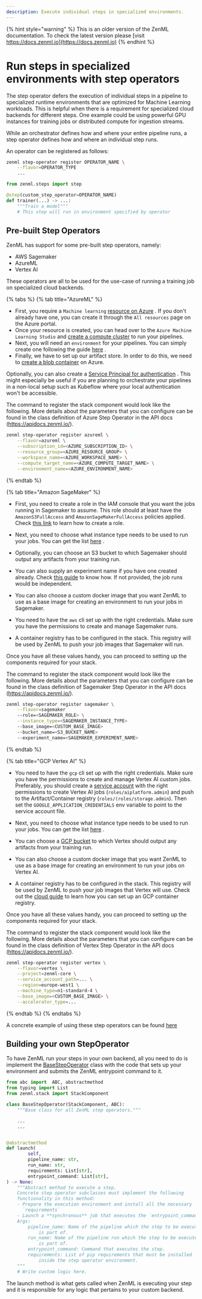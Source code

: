```yaml
---
description: Execute individual steps in specialized environments.
---
```


{% hint style="warning" %}
This is an older version of the ZenML documentation. To check the latest version please [visit https://docs.zenml.io](https://docs.zenml.io)
{% endhint %}


# Run steps in specialized environments with step operators

The step operator defers the execution of individual steps in a pipeline to
specialized runtime environments that are
optimized for Machine Learning workloads. This is helpful when there is a
requirement for specialized cloud backends
for different steps. One example could be using powerful GPU instances for
training jobs or distributed compute for
ingestion streams.

While an orchestrator defines how and where your entire pipeline runs, a step
operator defines how and where an individual step runs. 

An operator can be registered as follows:

```bash
zenml step-operator register OPERATOR_NAME \
    --flavor=OPERATOR_TYPE
    ...
```

```python
from zenml.steps import step

@step(custom_step_operator=OPERATOR_NAME)
def trainer(...) -> ...:
    """Train a model"""
    # This step will run in environment specified by operator
```

## Pre-built Step Operators

ZenML has support for some pre-built step operators, namely:

- AWS Sagemaker
- AzureML
- Vertex AI

These operators are all to be used for the use-case of running a training job on
specialized cloud backends.

{% tabs %}
{% tab title="AzureML" %}

* First, you require
  a `Machine learning` [resource on Azure](https://docs.microsoft.com/en-us/azure/machine-learning/quickstart-create-resources)
  .
  If you don't already have one, you can create it through the `All resources`
  page on the Azure portal.
* Once your resource is created, you can head over to the `Azure Machine
  Learning Studio`
  and [create a compute cluster](https://docs.microsoft.com/en-us/azure/machine-learning/quickstart-create-resources#cluster)
  to run your pipelines.
* Next, you will need an `environment` for your pipelines. You can simply
  create one following the
  guide [here](https://docs.microsoft.com/en-us/azure/machine-learning/how-to-manage-environments-in-studio)
  .
* Finally, we have to set up our artifact store. In order to do this, we need
  to [create a blob container](https://docs.microsoft.com/en-us/azure/storage/blobs/storage-quickstart-blobs-portal)
  on Azure.

Optionally, you can also create
a [Service Principal for authentication](https://docs.microsoft.com/en-us/azure/developer/java/sdk/identity-service-principal-auth)
.
This might especially be useful if you are planning to orchestrate your
pipelines in a non-local setup such as Kubeflow where your local authentication
won't be accessible.

The command to register the stack component would look like the following. More
details about the parameters that you
can configure can be found in the class definition of Azure Step Operator in the
API docs (https://apidocs.zenml.io/).

```bash
zenml step-operator register azureml \
    --flavor=azureml \
    --subscription_id=<AZURE_SUBSCRIPTION_ID> \
    --resource_group=<AZURE_RESOURCE_GROUP> \
    --workspace_name=<AZURE_WORKSPACE_NAME> \
    --compute_target_name=<AZURE_COMPUTE_TARGET_NAME> \
    --environment_name=<AZURE_ENVIRONMENT_NAME> 
```

{% endtab %}

{% tab title="Amazon SageMaker" %}

* First, you need to create a role in the IAM console that you want the jobs
  running in Sagemaker to assume. This role
  should at least have the `AmazonS3FullAccess` and `AmazonSageMakerFullAccess`
  policies applied.
  Check [this link](https://docs.aws.amazon.com/sagemaker/latest/dg/sagemaker-roles.html#sagemaker-roles-create-execution-role)
  to learn how to create a role.

* Next, you need to choose what instance type needs to be used to run your jobs.
  You can get the
  list [here](https://docs.aws.amazon.com/sagemaker/latest/dg/notebooks-available-instance-types.html)
  .

* Optionally, you can choose an S3 bucket to which Sagemaker should output any
  artifacts from your training run.

* You can also supply an experiment name if you have one created already.
  Check [this guide](https://docs.aws.amazon.com/sagemaker/latest/dg/experiments-create.html)
  to know how. If not
  provided, the job runs would be independent.

* You can also choose a custom docker image that you want ZenML to use as a base
  image for creating an environment to
  run your jobs in Sagemaker.

* You need to have the `aws` cli set up with the right credentials. Make sure
  you have the permissions to create and
  manage Sagemaker runs.

* A container registry has to be configured in the stack. This registry will be
  used by ZenML to push your job images
  that Sagemaker will run.

Once you have all these values handy, you can proceed to setting up the
components required for your stack.

The command to register the stack component would look like the following. More
details about the parameters that you
can configure can be found in the class definition of Sagemaker Step Operator in
the API
docs (https://apidocs.zenml.io/).

```bash
zenml step-operator register sagemaker \
    --flavor=sagemaker
    --role=<SAGEMAKER_ROLE> \
    --instance_type=<SAGEMAKER_INSTANCE_TYPE>
    --base_image=<CUSTOM_BASE_IMAGE>
    --bucket_name=<S3_BUCKET_NAME>
    --experiment_name=<SAGEMAKER_EXPERIMENT_NAME>
```

{% endtab %}

{% tab title="GCP Vertex AI" %}

* You need to have the `gcp` cli set up with the right credentials. Make sure
  you have the permissions to create and
  manage Vertex AI custom jobs. Preferably, you should create
  a [service account](https://cloud.google.com/iam/docs/service-accounts) with
  the right permissions to create Vertex AI
  jobs (`roles/aiplatform.admin`) and push to the Artifact/Container
  registry (`roles/(roles/storage.admin`). Then set
  the `GOOGLE_APPLICATION_CREDENTIALS` env variable to point to the service
  account file.

* Next, you need to choose what instance type needs to be used to run your jobs.
  You can get the
  list [here]( https://cloud.google.com/vertex-ai/docs/training/configure-compute#machine-types)
  .

* You can choose
  a [GCP bucket](https://cloud.google.com/storage/docs/creating-buckets) to
  which Vertex should output
  any artifacts from your training run.

* You can also choose a custom docker image that you want ZenML to use as a base
  image for creating an environment to
  run your jobs on Vertex AI.

* A container registry has to be configured in the stack. This registry will be
  used by ZenML to push your job images
  that Vertex will use. Check out the [cloud guide](execute-pipelines-in-cloud.md) to
  learn how you can set up an GCP container
  registry.

Once you have all these values handy, you can proceed to setting up the
components required for your stack.

The command to register the stack component would look like the following. More
details about the parameters that you
can configure can be found in the class definition of Vertex Step Operator in
the API docs (https://apidocs.zenml.io/).

```bash
zenml step-operator register vertex \
    --flavor=vertex \
    --project=zenml-core \
    --service_account_path=... \
    --region=europe-west1 \
    --machine_type=n1-standard-4 \
    --base_image=<CUSTOM_BASE_IMAGE> \
    --accelerator_type=...
```

{% endtab %}
{% endtabs %}

A concrete example of using these step operators can be found 
[here](https://github.com/zenml-io/zenml/tree/main/examples/step_operator_remote_training)

## Building your own StepOperator

To have ZenML run your steps in your own backend, all you need to do is
implement
the [BaseStepOperator](../extending-zenml/step-operators.md) class with the code that sets
up your environment and submits the ZenML
entrypoint command to it.

```python
from abc import  ABC, abstractmethod
from typing import List
from zenml.stack import StackComponent

class BaseStepOperator(StackComponent, ABC):
    """Base class for all ZenML step operators."""

    ...
    ...


@abstractmethod
def launch(
        self,
        pipeline_name: str,
        run_name: str,
        requirements: List[str],
        entrypoint_command: List[str],
) -> None:
    """Abstract method to execute a step.
    Concrete step operator subclasses must implement the following
    functionality in this method:
    - Prepare the execution environment and install all the necessary
      `requirements`
    - Launch a **synchronous** job that executes the `entrypoint_command`
    Args:
        pipeline_name: Name of the pipeline which the step to be executed
            is part of.
        run_name: Name of the pipeline run which the step to be executed
            is part of.
        entrypoint_command: Command that executes the step.
        requirements: List of pip requirements that must be installed
            inside the step operator environment.
    """
    # Write custom logic here.
```

The launch method is what gets called when ZenML is executing your step and it
is responsible for any logic that
pertains to your custom backend.